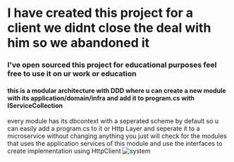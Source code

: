 # I have created this project for a client we didnt close the deal with him so we abandoned it
### I've open sourced this project for educational purposes feel free to use it on ur work or education
#### this is a modular architecture with DDD where u can create a new module with its application/domain/infra and add it to program.cs with IServiceCollection
every module has its dbcontext with a seperated scheme by default so u can easily add a program.cs to it or Http Layer and seperate it to a microservice without changing anything
you just will check for the modules that uses the application services of this module and use the interfaces to create implementation using HttpClient
![system](https://github.com/ZED-Magdy/Modular-Architecture/assets/43310796/b0c4f357-1b7b-415a-84f5-96d34bba202f)
